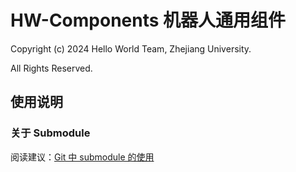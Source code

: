 # HW-Components 机器人通用组件

Copyright (c) 2024 Hello World Team, Zhejiang University.

All Rights Reserved.

## 使用说明

### 关于 Submodule

阅读建议：[Git 中 submodule 的使用](https://zhuanlan.zhihu.com/p/87053283)
